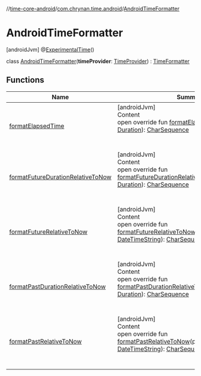 //[time-core-android](../../../index.md)/[com.chrynan.time.android](../index.md)/[AndroidTimeFormatter](index.md)



# AndroidTimeFormatter  
 [androidJvm] @[ExperimentalTime](https://kotlinlang.org/api/latest/jvm/stdlib/kotlin.time/-experimental-time/index.html)()  
  
class [AndroidTimeFormatter](index.md)(**timeProvider**: [TimeProvider](../../../../time-core/time-core/com.chrynan.time/-time-provider/index.md)) : [TimeFormatter](../../../../time-core/time-core/com.chrynan.time/-time-formatter/index.md)   


## Functions  
  
|  Name |  Summary | 
|---|---|
| <a name="com.chrynan.time.android/AndroidTimeFormatter/formatElapsedTime/#kotlin.time.Duration/PointingToDeclaration/"></a>[formatElapsedTime](format-elapsed-time.md)| <a name="com.chrynan.time.android/AndroidTimeFormatter/formatElapsedTime/#kotlin.time.Duration/PointingToDeclaration/"></a>[androidJvm]  <br>Content  <br>open override fun [formatElapsedTime](format-elapsed-time.md)(duration: [Duration](https://kotlinlang.org/api/latest/jvm/stdlib/kotlin.time/-duration/index.html)): [CharSequence](https://kotlinlang.org/api/latest/jvm/stdlib/kotlin/-char-sequence/index.html)  <br><br><br>|
| <a name="com.chrynan.time.android/AndroidTimeFormatter/formatFutureDurationRelativeToNow/#kotlin.time.Duration/PointingToDeclaration/"></a>[formatFutureDurationRelativeToNow](format-future-duration-relative-to-now.md)| <a name="com.chrynan.time.android/AndroidTimeFormatter/formatFutureDurationRelativeToNow/#kotlin.time.Duration/PointingToDeclaration/"></a>[androidJvm]  <br>Content  <br>open override fun [formatFutureDurationRelativeToNow](format-future-duration-relative-to-now.md)(futureDuration: [Duration](https://kotlinlang.org/api/latest/jvm/stdlib/kotlin.time/-duration/index.html)): [CharSequence](https://kotlinlang.org/api/latest/jvm/stdlib/kotlin/-char-sequence/index.html)  <br><br><br>|
| <a name="com.chrynan.time.android/AndroidTimeFormatter/formatFutureRelativeToNow/#com.chrynan.time.DateTimeString/PointingToDeclaration/"></a>[formatFutureRelativeToNow](format-future-relative-to-now.md)| <a name="com.chrynan.time.android/AndroidTimeFormatter/formatFutureRelativeToNow/#com.chrynan.time.DateTimeString/PointingToDeclaration/"></a>[androidJvm]  <br>Content  <br>open override fun [formatFutureRelativeToNow](format-future-relative-to-now.md)(futureTime: [DateTimeString](../../../../time-core/time-core/com.chrynan.time/-date-time-string/index.md)): [CharSequence](https://kotlinlang.org/api/latest/jvm/stdlib/kotlin/-char-sequence/index.html)  <br><br><br>|
| <a name="com.chrynan.time.android/AndroidTimeFormatter/formatPastDurationRelativeToNow/#kotlin.time.Duration/PointingToDeclaration/"></a>[formatPastDurationRelativeToNow](format-past-duration-relative-to-now.md)| <a name="com.chrynan.time.android/AndroidTimeFormatter/formatPastDurationRelativeToNow/#kotlin.time.Duration/PointingToDeclaration/"></a>[androidJvm]  <br>Content  <br>open override fun [formatPastDurationRelativeToNow](format-past-duration-relative-to-now.md)(pastDuration: [Duration](https://kotlinlang.org/api/latest/jvm/stdlib/kotlin.time/-duration/index.html)): [CharSequence](https://kotlinlang.org/api/latest/jvm/stdlib/kotlin/-char-sequence/index.html)  <br><br><br>|
| <a name="com.chrynan.time.android/AndroidTimeFormatter/formatPastRelativeToNow/#com.chrynan.time.DateTimeString/PointingToDeclaration/"></a>[formatPastRelativeToNow](format-past-relative-to-now.md)| <a name="com.chrynan.time.android/AndroidTimeFormatter/formatPastRelativeToNow/#com.chrynan.time.DateTimeString/PointingToDeclaration/"></a>[androidJvm]  <br>Content  <br>open override fun [formatPastRelativeToNow](format-past-relative-to-now.md)(pastTime: [DateTimeString](../../../../time-core/time-core/com.chrynan.time/-date-time-string/index.md)): [CharSequence](https://kotlinlang.org/api/latest/jvm/stdlib/kotlin/-char-sequence/index.html)  <br><br><br>|


